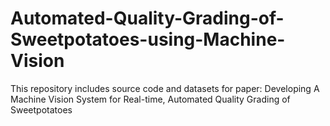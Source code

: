 # Automated-Quality-Grading-of-Sweetpotatoes-using-Machine-Vision
This repository includes source code and datasets for paper: Developing A Machine Vision System for Real-time, Automated Quality Grading of Sweetpotatoes
